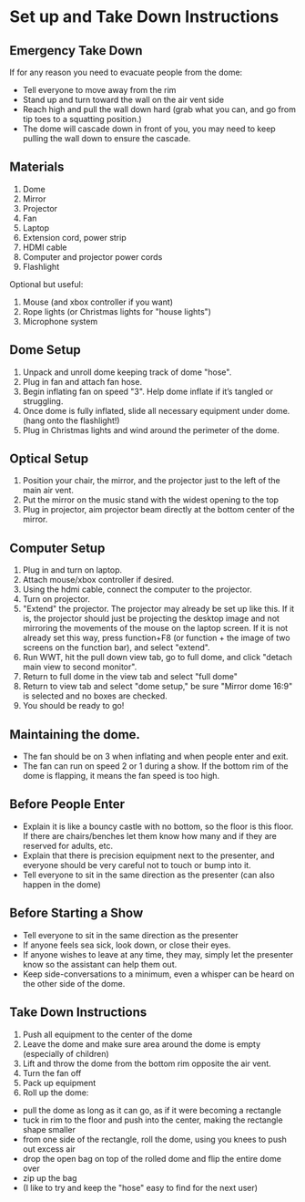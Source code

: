 # Set up and Take Down Instructions

##  Emergency Take Down

If for any reason you need to evacuate people from the dome:

* Tell everyone to move away from the rim
* Stand up and turn toward the wall on the air vent side
* Reach high and pull the wall down hard (grab what you can, and go from tip toes to a squatting position.)
* The dome will cascade down in front of you, you may need to keep pulling the wall down to ensure the cascade.

## Materials
1. Dome
1. Mirror
1. Projector
1. Fan
1. Laptop
1. Extension cord, power strip
1. HDMI cable
1. Computer and projector power cords
1. Flashlight

Optional but useful:
1. Mouse (and xbox controller if you want)
1. Rope lights (or Christmas lights for "house lights")
1. Microphone system

## Dome Setup

1. Unpack and unroll dome keeping track of dome "hose".
1. Plug in fan and attach fan hose.
1. Begin inflating fan on speed "3". Help dome inflate if it’s tangled or struggling.
1. Once dome is fully inflated, slide all necessary equipment under dome. (hang onto the flashlight!)
1. Plug in Christmas lights and wind around the perimeter of the dome.

## Optical Setup

1. Position your chair, the mirror, and the projector just to the left of the main air vent.
1. Put the mirror on the music stand with the widest opening to the top
1. Plug in projector, aim projector beam directly at the bottom center of the mirror.


## Computer Setup

1. Plug in and turn on laptop.
1. Attach mouse/xbox controller if desired.
1. Using the hdmi cable, connect the computer to the projector.
1. Turn on projector.
1. "Extend" the projector. The projector may already be set up like this. If it is, the projector should just be projecting the desktop image and not mirroring the movements of the mouse on the laptop screen. If it is not already set this way, press function+F8 (or function + the image of two screens on the function bar), and select "extend".
1. Run WWT, hit the pull down view tab, go to full dome, and click "detach main view to second monitor".
1. Return to full dome in the view tab and select "full dome"
1. Return to view tab and select "dome setup," be sure "Mirror dome 16:9" is selected and no boxes are checked.
1. You should be ready to go!

## Maintaining the dome.

* The fan should be on 3 when inflating and when people enter and exit.
* The fan can run on speed 2 or 1 during a show. If the bottom rim of the dome is flapping, it means the fan speed is too high.


## Before People Enter

* Explain it is like a bouncy castle with no bottom, so the floor is this floor. If there are chairs/benches let them know how many and if they are reserved for adults, etc.
* Explain that there is precision equipment next to the presenter, and everyone should be very careful not to touch or bump into it.
* Tell everyone to sit in the same direction as the presenter (can also happen in the dome)

## Before Starting a Show

* Tell everyone to sit in the same direction as the presenter
* If anyone feels sea sick, look down, or close their eyes.
* If anyone wishes to leave at any time, they may, simply let the presenter know so the assistant can help them out.
* Keep side-conversations to a minimum, even a whisper can be heard on the other side of the dome.

## Take Down Instructions

1. Push all equipment to the center of the dome
1. Leave the dome and make sure area around the dome is empty (especially of children)
1. Lift and throw the dome from the bottom rim opposite the air vent.
1. Turn the fan off
1. Pack up equipment
1. Roll up the dome:
  * pull the dome as long as it can go, as if it were becoming a rectangle
  * tuck in rim to the floor and push into the center, making the rectangle shape smaller
  * from one side of the rectangle, roll the dome, using you knees to push out excess air
  * drop the open bag on top of the rolled dome and flip the entire dome over
  * zip up the bag
  * (I like to try and keep the "hose" easy to find for the next user)
